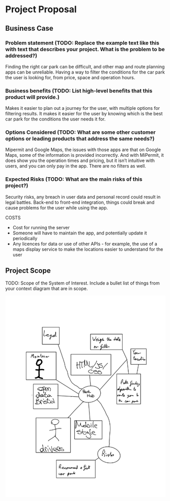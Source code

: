 # Project Proposal

## Business Case

### Problem statement   (TODO: Replace the example text like this with text that describes your project. What is the problem to be addressed?)
Finding the right car park can be difficult, and other map and route planning apps can be unreliable. Having a way to filter the conditions for the car park the user is looking for, from price, space and operation hours.


### Business benefits   (TODO: List high-level benefits that this product will provide.)
Makes it easier to plan out a journey for the user, with multiple options for filtering results. It makes it easier for the user by knowing which is the best car park for the conditions the user needs it for. 


### Options Considered  (TODO: What are some other customer options or leading products that address the same needs?)
Mipermit and Google Maps, the issues with those apps are that on Google Maps, some of the information is provided incorrectly. And with MiPermit, it does show you the operation times and pricing, but it isn’t intuitive with users, and you can only pay in the app. There are no filters as well.


### Expected Risks  (TODO: What are the main risks of this project?)
Security risks, any breach in user data and personal record could result in legal battles. Back-end to front-end integration, things could break and cause problems for the user while using the app.

COSTS
* Cost for running the server
* Someone will have to maintain the app, and potentially update it periodically
* Any licences for data or use of other APIs - for example, the use of a maps display service to make the locations easier to understand for the user



## Project Scope
TODO: Scope of the System of Interest. Include a bullet list of things from your context diagram that are in scope.

![Insert your Context Diagram Here](images/Diagram.png)